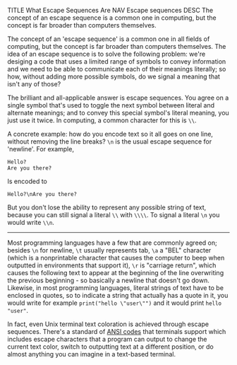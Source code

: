 TITLE What Escape Sequences Are
NAV Escape sequences
DESC The concept of an escape sequence is a common one in computing, but the concept is far broader than computers themselves. 

The concept of an 'escape sequence' is a common one in all fields of computing, but the concept is far broader than computers themselves. The idea of an escape sequence is to solve the following problem: we're desiging a code that uses a limited range of symbols to convey information and we need to be able to communicate each of their meanings literally; so how, without adding more possible symbols, do we signal a meaning that isn't any of those?

The brilliant and all-applicable answer is escape sequences. You agree on a single symbol that's used to toggle the next symbol between literal and alternate meanings; and to convey this special symbol's literal meaning, you just use it twice. In computing, a common character for this is `\\`.

A concrete example: how do you encode text so it all goes on one line, without removing the line breaks? `\n` is the usual escape sequence for 'newline'. For example,
```
Hello?
Are you there?
```
Is encoded to
```
Hello?\nAre you there?
```
But you don't lose the ability to represent any possible string of text, because you can still signal a literal `\\` with `\\\\`. To signal a literal `\n` you would write `\\n`.

---

Most programming languages have a few that are commonly agreed on; besides `\n` for newline, `\t` usually represents tab, `\a` a "BEL" character (which is a nonprintable character that causes the computer to beep when outputted in environments that support it), `\r` is "carriage return", which causes the following text to appear at the beginning of the line overwriting the previous beginning - so basically a newline that doesn't go down. Likewise, in most programming languages, literal strings of text have to be enclosed in quotes, so to indicate a string that actually has a quote in it, you would write for example `print("hello \"user\"")` and it would print `hello "user"`.

In fact, even Unix terminal text coloration is achieved through escape sequences. There's a standard of [ANSI codes](https://en.wikipedia.org/wiki/ANSI_escape_code) that terminals support which includes escape characters that a program can output to change the current text color, switch to outputting text at a different position, or do almost anything you can imagine in a text-based terminal.
